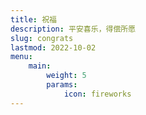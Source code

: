 ```yaml
---
title: 祝福
description: 平安喜乐，得偿所愿
slug: congrats
lastmod: 2022-10-02
menu:
    main:
        weight: 5
        params: 
            icon: fireworks
---
```


<script type="text/javascript" src="/congrats.js"></script>
